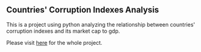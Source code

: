 ## Countries' Corruption Indexes Analysis

This is a project using python analyzing the relationship between countries' corruption indexes and its market cap to gdp.


Please visit [here](https://github.com/rachellct/Countries_corruption_indexes_analysis/blob/main/countries-corruption-indexes-analysis.ipynb) for the whole project.
